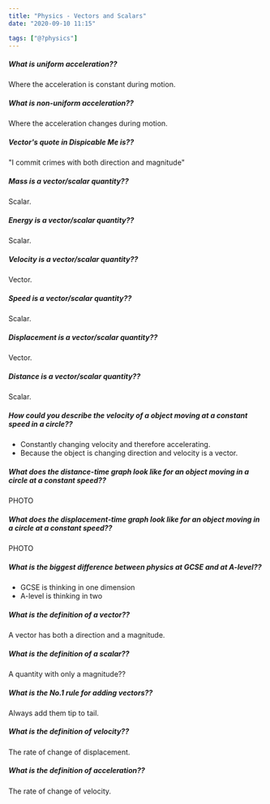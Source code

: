 ```yaml
---
title: "Physics - Vectors and Scalars"
date: "2020-09-10 11:15"

tags: ["@?physics"]
---
```


##### What is uniform acceleration??
Where the acceleration is constant during motion.

##### What is non-uniform acceleration??
Where the acceleration changes during motion.

##### Vector's quote in Dispicable Me is??
"I commit crimes with both direction and magnitude"

##### Mass is a vector/scalar quantity??
Scalar.

##### Energy is a vector/scalar quantity??
Scalar.

##### Velocity is a vector/scalar quantity??
Vector.

##### Speed is a vector/scalar quantity??
Scalar.

##### Displacement is a vector/scalar quantity??
Vector.

##### Distance is a vector/scalar quantity??
Scalar.

##### How could you describe the velocity of a object moving at a constant speed in a circle??
* Constantly changing velocity and therefore accelerating.
* Because the object is changing direction and velocity is a vector.

##### What does the distance-time graph look like for an object moving in a circle at a constant speed??
PHOTO

##### What does the displacement-time graph look like for an object moving in a circle at a constant speed??
PHOTO

##### What is the biggest difference between physics at GCSE and at A-level??
* GCSE is thinking in one dimension
* A-level is thinking in two

##### What is the definition of a vector??
A vector has both a direction and a magnitude.

##### What is the definition of a scalar??
A quantity with only a magnitude??

##### What is the No.1 rule for adding vectors??
Always add them tip to tail.

##### What is the definition of velocity??
The rate of change of displacement.

##### What is the definition of acceleration??
The rate of change of velocity.
